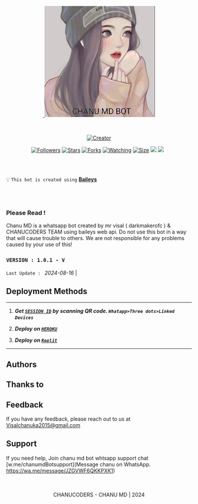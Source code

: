 <div class = "repo" align = "center">
 
<a href = "#">
<img sr<div class = "repo" align = "center">
 
<a href = "#">
<img src = "chanu-deta/Picsart_24-08-16_14-40-03-866.jpg"  width="300" height="300">
</img>
 <p align="center">
  <a href="#"><img src="http://readme-typing-svg.herokuapp.com?color=ff00ab&center=true&vCenter=true&multiline=false&lines=CHANU+WHATSAPP+BOT" alt="">
</p>
    <p align="center">
<a href="#"><img title="Creator" src="https://img.shields.io/badge/Creator-Mrvisal-red.svg?style=for-the-badge&logo=github"></a>
     
</p>
<p align="center">
<a href="https://github.com/chanu19-v?tab=followers"><img title="Followers" src="https://img.shields.io/github/followers/darkmakerofc?color=green&style=flat-square"></a>
<a href="https://github.com/darkmakerofc/QueenElisa/stargazers/"><img title="Stars" src="https://img.shields.io/github/stars/darkmakerofc/QueenElisa?color=white&style=flat-square"></a>
<a href="https://github.com/darkmakerofc/QueenElisa/network/members"><img title="Forks" src="https://img.shields.io/github/forks/darkmakerofc/QueenElisa?color=yellow&style=flat-square"></a>
<a href="https://github.com/darkmakerofc/QueenElisa/watchers"><img title="Watching" src="https://img.shields.io/github/watchers/darkmakerofc/QueenElisa?label=Watchers&color=red&style=flat-square"></a>
<a href="https://github.com/darkmakerofc/QueenElisa"><img title="Size" src="https://img.shields.io/github/repo-size/darkmakerofc/QueenElisa?style=flat-square&color=darkred"></a>
<a href="https://hits.seeyoufarm.com"><img src="https://hits.seeyoufarm.com/api/count/incr/badge.svg?url=https://github.com/darkmakerofc/QueenElisa/hit-counter&count_bg=%2379C83D&title_bg=%23555555&icon=probot.svg&icon_color=%2304FF00&title=hits&edge_flat=false"/></a>
<a href="https://github.com/darkmakerofc/QueenElisa/graphs/commit-activity"><img height="20" src="https://img.shields.io/badge/Maintained-No-red.svg"></a>&nbsp;&nbsp;
</p>
</a>
</div> 

<br>
<br>

💡 `This bot is created using` **[Baileys](https://github.com/WhiskeySockets/Baileys)**

<br>
<br>

### Please Read !
Chanu MD is a whatsapp bot created by mr visal ( darkmakerofc ) & CHANUCODERS TEAM using baileys web api. Do not use this bot in a way that will cause trouble to others. 
We are not responsible for any problems caused by your use of this!

 ### `VERSION : 1.0.1 - V`
 `Last Update : ` _2024-08-16_ | 

## Deployment Methods
---
1. ***Get [`SESSION ID`](https://pair-web-public.koyeb.app/)  by scanning QR code. `Whatapp>Three dots>Linked Devices`***
   
2.  ***Deploy on [`HEROKU`](https://suhail-web.vercel.app//deploy?platform=heroku)***
4.  ***Deploy on [`Replit`](https://suhail-web.vercel.app/deploy?platform=replit)***  



---

## Authors


## Thanks to


## Feedback
If you have any feedback, please reach out to us at Visalchanuka2015@gmail.com

## Support
If you need help, Join chanu md bot whtsapp support chat [w.me/chanumdBotsupport](Message chanu on WhatsApp. https://wa.me/message/JZGVWF6QKKPXK1)
</br></br></br>
 <p align="center"> CHANUCODERS - CHANU MD | 2024 
